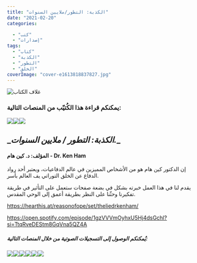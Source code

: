 ```yaml
---
title: "الكذبة: التطور/ملايين السنوات"
date: "2021-02-20"
categories: 

  - "كتب"
  - "إصدارات"
tags: 
  - "كتاب"
  - "الكذبة"
  - "التطور"
  - "الخلق"
coverImage: "cover-e1613818837827.jpg"
---
```


![غلاف الكتاب](https://arabcreationisthome.files.wordpress.com/2021/02/cover-1.jpg?w=695)

### يمكنكم قراءة هذا الكُتيّب من المنصات التالية:  
  
[![](images/apple.png)](http://books.apple.com/us/book/id1564238957)[![](images/google-books.png)](https://books.google.lu/books?id=mBIZEAAAQBAJ&lpg=RA2-PA5&pg=PP1#v=onepage&q&f=false)[![](images/pdf.png)](https://arabcreationisthome.files.wordpress.com/2021/02/the-lie-arabic-edition-pdf.pdf)

## **_**_الكذبة: التطور / ملايين السنوات._**_**

#### المؤلف: د. كين هام - Dr. Ken Ham

إن الدكتور كين هام هو من الأشخاص المميزين في عالم الدفاعيات، ويعتبر أحد رواد الدفاع عن الخلق التوراتي يف العالم بأسر.

يقدم لنا في هذا العمل خبرته بشكل في بضعة صفحات ستعمل على التأثير في طريقة تفكيرنا وحثّنا على النظر بطريقة أعمق إلى الوحي المقدس.

https://hearthis.at/reasonofope/set/theliedrkenham/

https://open.spotify.com/episode/1gzVVVmOyhxU5Hj4dsGchl?si=TtqRveDEStm8GqVna5QZ4A

##### يُمكنكم الوصول إلى التسجيلات الصوتية من خلال المنصات التالية:  
  
[![](images/apple-podcasts-1.png)](https://podcasts.apple.com/us/podcast/الكذبة-التطور-ملايين-السنوات/id1551872533)[![](images/google-podcasts.png)](https://drive.google.com/drive/folders/1cTKF19zfGmtuz72nCBoP6fYEIk2-30dc?usp=sharing)[![](images/spotify.png)](https://open.spotify.com/episode/1gzVVVmOyhxU5Hj4dsGchl?si=URWpQ0tTRuO0XyrmUimY1g)[![](images/anchor-2.png)](https://anchor.fm/reason-of-hope4/episodes/ep-eseolo/a-a4turk0)[![](images/hearthis.at_.png)](https://hearthis.at/reasonofope/set/theliedrkenham/)[![](images/breaker.png)](https://www.breaker.audio/sbb-lrj/e/83086095)
